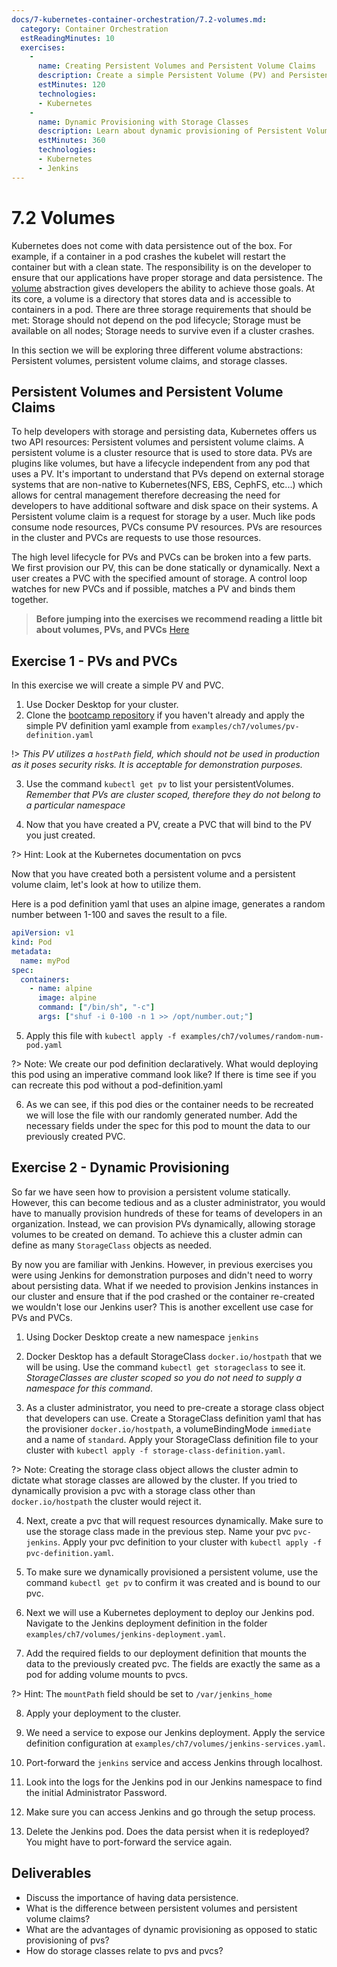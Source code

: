 ```yaml
---
docs/7-kubernetes-container-orchestration/7.2-volumes.md:
  category: Container Orchestration
  estReadingMinutes: 10
  exercises:
    -
      name: Creating Persistent Volumes and Persistent Volume Claims
      description: Create a simple Persistent Volume (PV) and Persistent Volume Claim (PVC) in Kubernetes, understand the lifecycle of PVs and PVCs, and explore how to utilize them in a pod.
      estMinutes: 120
      technologies:
      - Kubernetes
    -
      name: Dynamic Provisioning with Storage Classes
      description: Learn about dynamic provisioning of Persistent Volumes (PVs) using Storage Classes, create a StorageClass object, provision a PVC dynamically, and deploy Jenkins in the cluster with persistent data.
      estMinutes: 360
      technologies:
      - Kubernetes
      - Jenkins
---
```


# 7.2 Volumes

Kubernetes does not come with data persistence out of the box. For example, if a container in a pod crashes the kubelet will restart the container but with a clean state. The responsibility is on the developer to ensure that our applications have proper storage and data persistence. The [volume](https://kubernetes.io/docs/concepts/storage/volumes/) abstraction gives developers the ability to achieve those goals. At its core, a volume is a directory that stores data and is accessible to containers in a pod. There are three storage requirements that should be met: Storage should not depend on the pod lifecycle; Storage must be available on all nodes; Storage needs to survive even if a cluster crashes.

In this section we will be exploring three different volume abstractions: Persistent volumes, persistent volume claims, and storage classes.

## Persistent Volumes and Persistent Volume Claims

To help developers with storage and persisting data, Kubernetes offers us two API resources: Persistent volumes and persistent volume claims. A persistent volume is a cluster resource that is used to store data. PVs are plugins like volumes, but have a lifecycle independent from any pod that uses a PV. It's important to understand that PVs depend on external storage systems that are non-native to Kubernetes(NFS, EBS, CephFS, etc...) which allows for central management therefore decreasing the need for developers to have additional software and disk space on their systems. A Persistent volume claim is a request for storage by a user. Much like pods consume node resources, PVCs consume PV resources. PVs are resources in the cluster and PVCs are requests to use those resources.

The high level lifecycle for PVs and PVCs can be broken into a few parts. We first provision our PV, this can be done statically or dynamically. Next a user creates a PVC with the specified amount of storage. A control loop watches for new PVCs and if possible, matches a PV and binds them together.

> **Before jumping into the exercises we recommend reading a little bit about volumes, PVs, and PVCs** [Here](https://kubernetes.io/docs/concepts/storage/persistent-volumes/)

## Exercise 1 - PVs and PVCs

In this exercise we will create a simple PV and PVC.

1. Use Docker Desktop for your cluster.
2. Clone the [bootcamp repository](https://github.com/liatrio/devops-bootcamp.git) if you haven't already and apply the simple PV definition yaml example from `examples/ch7/volumes/pv-definition.yaml`

  !> *This PV utilizes a `hostPath` field, which should not be used in production as it poses security risks. It is acceptable for demonstration purposes.*

3. Use the command `kubectl get pv` to list your persistentVolumes. *Remember that PVs are cluster scoped, therefore they do not belong to a particular namespace*

4. Now that you have created a PV, create a PVC that will bind to the PV you just created.

?> Hint: Look at the Kubernetes documentation on pvcs

Now that you have created both a persistent volume and a persistent volume claim, let's look at how to utilize them.

Here is a pod definition yaml that uses an alpine image, generates a random number between 1-100 and saves the result to a file.

```yaml
apiVersion: v1
kind: Pod
metadata:
  name: myPod
spec:
  containers:
    - name: alpine
      image: alpine
      command: ["/bin/sh", "-c"]
      args: ["shuf -i 0-100 -n 1 >> /opt/number.out;"]
```

5. Apply this file with `kubectl apply -f examples/ch7/volumes/random-num-pod.yaml`

?> Note: We create our pod definition declaratively. What would deploying this pod using an imperative command look like? If there is time see if you can recreate this pod without a pod-definition.yaml

6. As we can see, if this pod dies or the container needs to be recreated we will lose the file with our randomly generated number. Add the necessary fields under the spec for this pod to mount the data to our previously created PVC.

## Exercise 2 - Dynamic Provisioning

So far we have seen how to provision a persistent volume statically. However, this can become tedious and as a cluster administrator, you would have to manually provision hundreds of these for teams of developers in an organization. Instead, we can provision PVs dynamically, allowing storage volumes to be created on demand. To achieve this a cluster admin can define as many `StorageClass` objects as needed.

By now you are familiar with Jenkins. However, in previous exercises you were using Jenkins for demonstration purposes and didn't need to worry about persisting data. What if we needed to provision Jenkins instances in our cluster and ensure that if the pod crashed or the container re-created we wouldn't lose our Jenkins user? This is another excellent use case for PVs and PVCs.

1. Using Docker Desktop create a new namespace `jenkins`

2. Docker Desktop has a default StorageClass `docker.io/hostpath` that we will be using. Use the command `kubectl get storageclass` to see it. *StorageClasses are cluster scoped so you do not need to supply a namespace for this command*.

3. As a cluster administrator, you need to pre-create a storage class object that developers can use. Create a StorageClass definition yaml that has the provisioner `docker.io/hostpath`, a volumeBindingMode `immediate` and a name of `standard`. Apply your StorageClass definition file to your cluster with `kubectl apply -f storage-class-definition.yaml`.

?> Note: Creating the storage class object allows the cluster admin to dictate what storage classes are allowed by the cluster. If you tried to dynamically provision a pvc with a storage class other than `docker.io/hostpath` the cluster would reject it.

4. Next, create a pvc that will request resources dynamically. Make sure to use the storage class made in the previous step. Name your pvc `pvc-jenkins`. Apply your pvc definition to your cluster with `kubectl apply -f pvc-definition.yaml`.

5. To make sure we dynamically provisioned a persistent volume, use the command `kubectl get pv` to confirm it was created and is bound to our pvc.

6. Next we will use a Kubernetes deployment to deploy our Jenkins pod. Navigate to the Jenkins deployment definition in the folder `examples/ch7/volumes/jenkins-deployment.yaml`.

7. Add the required fields to our deployment definition that mounts the data to the previously created pvc. The fields are exactly the same as a pod for adding volume mounts to pvcs.

?> Hint: The `mountPath` field should be set to `/var/jenkins_home`

8. Apply your deployment to the cluster.

9. We need a service to expose our Jenkins deployment. Apply the service definition configuration at `examples/ch7/volumes/jenkins-services.yaml`.

10. Port-forward the `jenkins` service and access Jenkins through localhost.

11. Look into the logs for the Jenkins pod in our Jenkins namespace to find the initial Administrator Password.

12. Make sure you can access Jenkins and go through the setup process.

13. Delete the Jenkins pod. Does the data persist when it is redeployed? You might have to port-forward the service again.

## Deliverables

- Discuss the importance of having data persistence.
- What is the difference between persistent volumes and persistent volume claims?
- What are the advantages of dynamic provisioning as opposed to static provisioning of pvs?
- How do storage classes relate to pvs and pvcs?
